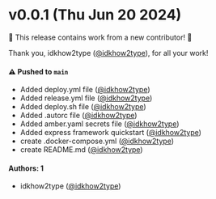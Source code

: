 # v0.0.1 (Thu Jun 20 2024)

:tada: This release contains work from a new contributor! :tada:

Thank you, idkhow2type ([@idkhow2type](https://github.com/idkhow2type)), for all your work!

#### ⚠️ Pushed to `main`

- Added deploy.yml file ([@idkhow2type](https://github.com/idkhow2type))
- Added release.yml file ([@idkhow2type](https://github.com/idkhow2type))
- Added deploy.sh file ([@idkhow2type](https://github.com/idkhow2type))
- Added .autorc file ([@idkhow2type](https://github.com/idkhow2type))
- Added amber.yaml secrets file ([@idkhow2type](https://github.com/idkhow2type))
- Added express framework quickstart ([@idkhow2type](https://github.com/idkhow2type))
- create .docker-compose.yml ([@idkhow2type](https://github.com/idkhow2type))
- create README.md ([@idkhow2type](https://github.com/idkhow2type))

#### Authors: 1

- idkhow2type ([@idkhow2type](https://github.com/idkhow2type))
